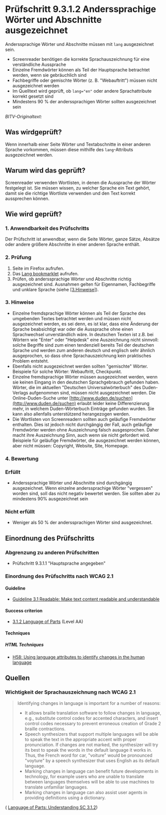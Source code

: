 # Prüfschritt 9.3.1.2 Anderssprachige Wörter und Abschnitte ausgezeichnet

Anderssprachige Wörter und Abschnitte müssen mit `lang` ausgezeichnet sein.

-   Screenreader benötigen die korrekte Sprachauszeichnung für eine verständliche Aussprache
-   Einzelne Fremdwörter können als Teil der Hauptsprache betrachtet werden, wenn sie gebräuchlich sind
-   Fachbegriffe oder gemischte Wörter (z. B. "Webauftritt") müssen nicht ausgezeichnet werden
-   Im Quelltext wird geprüft, ob `lang="en"` oder andere Sprachattribute korrekt gesetzt sind
-   Mindestens 90 % der anderssprachigen Wörter sollten ausgezeichnet sein

_BITV-Originaltext:_

## Was wirdgeprüft?

Wenn innerhalb einer Seite Wörter und Textabschnitte in einer anderen Sprache vorkommen, müssen diese mithilfe des `lang`\-Attributs ausgezeichnet werden.

## Warum wird das geprüft?

Screenreader verwenden Wortlisten, in denen die Aussprache der Wörter festgelegt ist. Sie müssen wissen, zu welcher Sprache ein Text gehört, damit sie die richtige Wortliste verwenden und den Text korrekt aussprechen können.

## Wie wird geprüft?

### 1\. Anwendbarkeit des Prüfschritts

Der Prüfschritt ist anwendbar, wenn die Seite Wörter, ganze Sätze, Absätze oder andere größere Abschnitte in einer anderen Sprache enthält.

### 2\. Prüfung

1.  Seite im Firefox aufrufen.
2.  Das [Lang bookmarklet](https://www.bitvtest.de/bitv_test/das_testverfahren_im_detail/werkzeugliste.html) aufrufen.
3.  Prüfen, ob anderssprachige Wörter und Abschnitte richtig ausgezeichnet sind. Ausnahmen gelten für Eigennamen, Fachbegriffe und unklare Sprache (siehe [\[3.Hinweise\]](#3.Hinweise)).

### 3\. Hinweise

-   Einzelne fremdsprachige Wörter können als Teil der Sprache des umgebenden Textes betrachtet werden und müssen nicht ausgezeichnet werden, es sei denn, es ist klar, dass eine Änderung der Sprache beabsichtigt war oder die Aussprache ohne einen Sprachwechsel unverständlich wäre. In deutschen Texten ist z.B. bei Wörtern wie "Enter" oder "Helpdesk" eine Auszeichnung nicht sinnvoll: solche Begriffe sind zum einen tendenziell bereits Teil der deutschen Sprache und werden zum anderen deutsch und englisch sehr ähnlich ausgeprochen, so dass ohne Sprachauszeichnung kein praktisches Problem entsteht.
-   Ebenfalls nicht ausgezeichnet werden sollten "gemischte" Wörter. Beispiele für solche Wörter: Webauftritt, Checkpunkt.
-   Einzelne fremdsprachige Wörter müssen ausgezeichnet werden, wenn sie keinen Eingang in den deutschen Sprachgebrauch gefunden haben. Wörter, die im aktuellen "Deutschen Universalwörterbuch" des Duden-Verlags aufgenommen sind, müssen nicht ausgezeichnet werden. Die Online-Duden-Suche unter [http://www.duden.de/suchen](http://www.duden.de/suchen) erlaubt leider keine Differenzierung mehr, in welchem Duden-Wörterbuch Einträge gefunden wurden. Sie kann also allenfalls unterstützend herangezogen werden.
-   Die Wortlisten von Screenreadern sollten auch geläufige Fremdwörter enthalten. Dies ist jedoch nicht durchgängig der Fall, auch geläufige Fremdwörter werden ohne Auszeichnung falsch ausgesprochen. Daher macht ihre Auszeichnung Sinn, auch wenn sie nicht gefordert wird. Beispiele für geläufige Fremdwörter, die ausgezeichnet werden können, aber nicht müssen: Copyright, Website, Site, Homepage.

### 4\. Bewertung

### Erfüllt

-   Anderssprachige Wörter und Abschnitte sind durchgängig ausgezeichnet. Wenn einzelne anderssprachige Wörter "vergessen" worden sind, soll das nicht negativ bewertet werden. Sie sollten aber zu mindestens 90% ausgezeichnet sein

### Nicht erfüllt

-   Weniger als 50 % der anderssprachigen Wörter sind ausgezeichnet.

## Einordnung des Prüfschritts

### Abgrenzung zu anderen Prüfschritten

-   Prüfschritt 9.3.1.1 "Hauptsprache angegeben"

### Einordnung des Prüfschritts nach WCAG 2.1

#### Guideline

-   [Guideline 3.1 Readable: Make text content readable and understandable](https://www.w3.org/TR/WCAG21/#readable)

#### Success criterion

-   [3.1.2 Language of Parts](https://www.w3.org/TR/WCAG21/#language-of-parts) (Level AA)

#### Techniques

##### HTML Techniques

-   [H58: Using language attributes to identify changes in the human language](https://www.w3.org/WAI/WCAG21/Techniques/html/H58.html)

## Quellen

### Wichtigkeit der Sprachauszeichnung nach WCAG 2.1

> Identifying changes in language is important for a number of reasons:
>
> -   It allows braille translation software to follow changes in language, e.g., substitute control codes for accented characters, and insert control codes necessary to prevent erroneous creation of Grade 2 braille contractions.
> -   Speech synthesizers that support multiple languages will be able to speak the text in the appropriate accent with proper pronunciation. If changes are not marked, the synthesizer will try its best to speak the words in the default language it works in. Thus, the French word for car, "voiture" would be pronounced "voyture" by a speech synthesizer that uses English as its default language.
> -   Marking changes in language can benefit future developments in technology, for example users who are unable to translate between languages themselves will be able to use machines to translate unfamiliar languages.
> -   Marking changes in language can also assist user agents in providing definitions using a dictionary.

( [Language of Parts: Understanding SC 3.1.2](https://www.w3.org/WAI/WCAG21/Understanding/language-of-parts.html))
